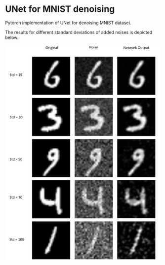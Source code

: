 # UNet for MNIST denoising

Pytorch implementation of UNet for denoising MNIST dataset.

The results for different standard deviations of added noises is depicted below.

![](/img/Unet_performance.png)
